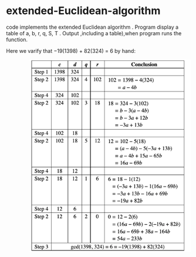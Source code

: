 # extended-Euclidean-algorithm

code implements the extended Euclidean algorithm . Program display a table of a, b, r, q, S, T . Output ,including a table),when program runs the function. 


Here we varify that −19(1398) + 82(324) = 6 by hand:

<img align="right" alt="GIF" src="https://github.com/jgutierrezCSU/extended-Euclidean-algorithm/blob/main/pic/eea.png" width="440"/>

